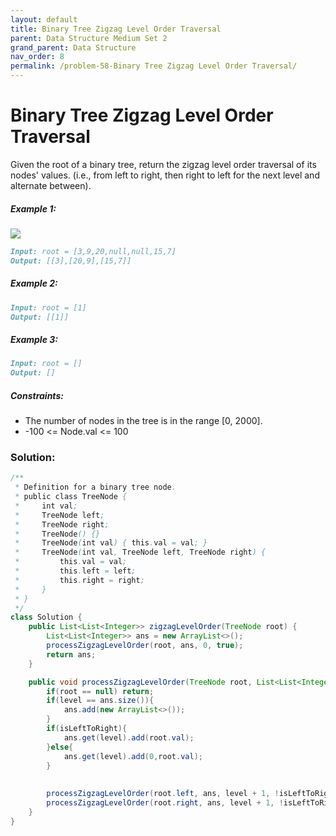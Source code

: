 ```yaml
---
layout: default
title: Binary Tree Zigzag Level Order Traversal
parent: Data Structure Medium Set 2
grand_parent: Data Structure
nav_order: 8
permalink: /problem-58-Binary Tree Zigzag Level Order Traversal/
---
```

# Binary Tree Zigzag Level Order Traversal
Given the root of a binary tree, return the zigzag level order traversal of its nodes' values. (i.e., from left to right, then right to left for the next level and alternate between).

##### Example 1:
![](../../assets/images/ds/tree11212.jpeg)
```markdown
Input: root = [3,9,20,null,null,15,7]
Output: [[3],[20,9],[15,7]]
```
##### Example 2:
```markdown
Input: root = [1]
Output: [[1]]
```
##### Example 3:
```markdown
Input: root = []
Output: []
```
##### Constraints:
* The number of nodes in the tree is in the range [0, 2000].
* -100 <= Node.val <= 100

### Solution:
```java
/**
 * Definition for a binary tree node.
 * public class TreeNode {
 *     int val;
 *     TreeNode left;
 *     TreeNode right;
 *     TreeNode() {}
 *     TreeNode(int val) { this.val = val; }
 *     TreeNode(int val, TreeNode left, TreeNode right) {
 *         this.val = val;
 *         this.left = left;
 *         this.right = right;
 *     }
 * }
 */
class Solution {
    public List<List<Integer>> zigzagLevelOrder(TreeNode root) {
        List<List<Integer>> ans = new ArrayList<>();
        processZigzagLevelOrder(root, ans, 0, true);
        return ans;
    }

    public void processZigzagLevelOrder(TreeNode root, List<List<Integer>> ans, int level, boolean isLeftToRight){
        if(root == null) return;
        if(level == ans.size()){
            ans.add(new ArrayList<>());
        }
        if(isLeftToRight){
            ans.get(level).add(root.val);
        }else{
            ans.get(level).add(0,root.val);
        }
        
        
        processZigzagLevelOrder(root.left, ans, level + 1, !isLeftToRight);
        processZigzagLevelOrder(root.right, ans, level + 1, !isLeftToRight);
    }
}
```